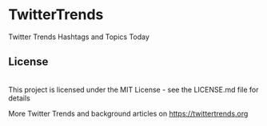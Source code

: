 # TwitterTrends
Twitter Trends Hashtags and Topics Today

<h2>License</h2><br>
This project is licensed under the MIT License - see the LICENSE.md file for details

More Twitter Trends and background articles on https://twittertrends.org
